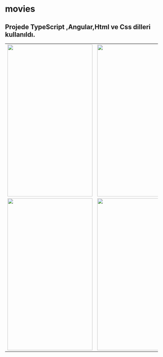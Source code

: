 # movies
## Projede  TypeScript ,Angular,Html ve Css dilleri  kullanıldı.

<table>
<tr>
  <td>
<img src="https://user-images.githubusercontent.com/56538177/147883336-cf152df2-39df-42b4-8f4a-35003e75e0e8.jpg"  width="280" height="500">
    </td>
 <td>     
<img src="https://user-images.githubusercontent.com/56538177/147883347-ee503d1e-4e83-4378-932f-2a45614db92a.jpg"  width="280" height="500">
  </td>
  
  

  </tr>
  
  <tr>
  <td>
    <img src="https://user-images.githubusercontent.com/56538177/147883376-f3dc5497-0891-4750-9aa8-3f2842c55f3f.jpg"  width="280" height="500">
    
  </td>
   <td>
    <img src="https://user-images.githubusercontent.com/56538177/147883419-2196f65f-ab01-4154-882f-5b1ba37aca66.jpg"  width="280" height="500">
    
  </td>
  </tr>
  </table>
